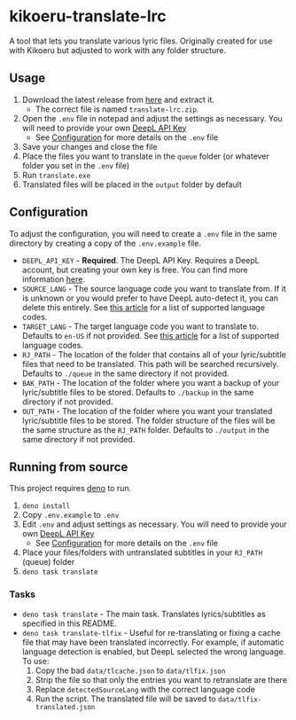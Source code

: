 # kikoeru-translate-lrc
A tool that lets you translate various lyric files. Originally created for use with Kikoeru but adjusted to work with any folder structure.

## Usage
1) Download the latest release from [here](https://github.com/Makar8000/kikoeru-translate-lrc/releases/latest) and extract it.
   - The correct file is named `translate-lrc.zip`.
2) Open the `.env` file in notepad and adjust the settings as necessary. You will need to provide your own [DeepL API Key](https://support.deepl.com/hc/en-us/articles/360020695820)
   - See [Configuration](#configuration) for more details on the `.env` file
3) Save your changes and close the file
4) Place the files you want to translate in the `queue` folder (or whatever folder you set in the `.env` file)
5) Run `translate.exe`
6) Translated files will be placed in the `output` folder by default

## Configuration
To adjust the configuration, you will need to create a `.env` file in the same directory by creating a copy of the `.env.example` file.

- `DEEPL_API_KEY` - **Required**. The DeepL API Key. Requires a DeepL account, but creating your own key is free. You can find more information [here](https://support.deepl.com/hc/en-us/articles/360020695820).
- `SOURCE_LANG` - The source language code you want to translate from. If it is unknown or you would prefer to have DeepL auto-detect it, you can delete this entirely. See [this article](https://developers.deepl.com/docs/resources/supported-languages#source-languages) for a list of supported language codes.
- `TARGET_LANG` - The target language code you want to translate to. Defaults to `en-US` if not provided. See [this article](https://developers.deepl.com/docs/resources/supported-languages#target-languages) for a list of supported language codes.
- `RJ_PATH` - The location of the folder that contains all of your lyric/subtitle files that need to be translated. This path will be searched recursively. Defaults to `./queue` in the same directory if not provided.
- `BAK_PATH` - The location of the folder where you want a backup of your lyric/subtitle files to be stored. Defaults to `./backup` in the same directory if not provided.
- `OUT_PATH` - The location of the folder where you want your translated lyric/subtitle files to be stored. The folder structure of the files will be the same structure as the `RJ_PATH` folder. Defaults to `./output` in the same directory if not provided.

## Running from source
This project requires [deno](https://deno.com/) to run.

1) `deno install`
2) Copy `.env.example` to `.env`
3) Edit `.env` and adjust settings as necessary. You will need to provide your own [DeepL API Key](https://support.deepl.com/hc/en-us/articles/360020695820)
   - See [Configuration](#configuration) for more details on the `.env` file
4) Place your files/folders with untranslated subtitles in your `RJ_PATH` (queue) folder
5) `deno task translate`

### Tasks
- `deno task translate` - The main task. Translates lyrics/subtitles as specified in this README.
- `deno task translate-tlfix` - Useful for re-translating or fixing a cache file that may have been translated incorrectly. For example, if automatic language detection is enabled, but DeepL selected the wrong language. To use:
  1) Copy the bad `data/tlcache.json` to `data/tlfix.json`
  2) Strip the file so that only the entries you want to retranslate are there
  3) Replace `detectedSourceLang` with the correct language code
  4) Run the script. The translated file will be saved to `data/tlfix-translated.json`
